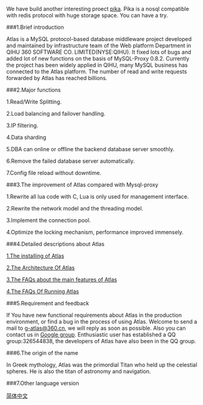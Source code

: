 We have build another interesting proect [pika](https://github.com/Qihoo360/pika). Pika is a nosql compatible with redis protocol with huge storage space. You can have a try.

###1.Brief introduction

Atlas is a MySQL protocol-based database middleware project developed and maintained by infrastructure team of the Web platform Department in QIHU 360 SOFTWARE CO. LIMITED(NYSE:QIHU). It fixed lots of bugs and added lot of new functions on the basis of MySQL-Proxy 0.8.2. Currently the project has been widely applied in QIHU, many MySQL business has connected to the Atlas platform. The number of read and write requests forwarded by Atlas has reached billions.
 
###2.Major functions

1.Read/Write Splitting.

2.Load balancing and failover handling.

3.IP filtering.

4.Data sharding

5.DBA can online or offline the backend database server smoothly.

6.Remove the failed database server automatically.

7.Config file reload without downtime.

###3.The improvement of Atlas compared with Mysql-proxy

1.Rewrite all lua code with C, Lua is only used for management interface.

2.Rewrite the network model and the threading model.

3.Implement the connection pool.

4.Optimize the locking mechanism, performance improved immensely.

###4.Detailed descriptions about Atlas

[1.The installing of Atlas](https://github.com/Qihoo360/Atlas/wiki/Installing-Atlas)

[2.The Architecture Of Atlas](https://github.com/Qihoo360/Atlas/wiki/The-Architecture-Of-Atlas)

[3.The FAQs about the main features of Atlas](https://github.com/Qihoo360/Atlas/wiki/The-FAQs-about-the-main-features-of-Atlas)

[4.The FAQs Of Running Atlas](https://github.com/Qihoo360/Atlas/wiki/The-FAQs-Of-Running-Atlas)

###5.Requirement and feedback

If You have new functional requirements about Atlas in the production environment, or find a bug in the process of using Atlas. Welcome to send a mail to g-atlas@360.cn, we will reply as soon as possible. Also you can contact us in [Google group](https://groups.google.com/forum/#!forum/atlas-proxy). Enthusiastic user has established a QQ group:326544838, the developers of Atlas have also been in the QQ group.

###6.The origin of the name

In Greek mythology, Atlas was the primordial Titan who held up the celestial spheres. He is also the titan of astronomy and navigation.

###7.Other language version

[简体中文](README_ZH.md)
 
